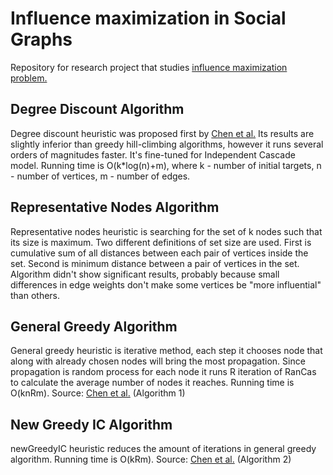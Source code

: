 Influence maximization in Social Graphs
=======================================

Repository for research project that studies [influence maximization problem.](http://www-bcf.usc.edu/~dkempe/publications/spread.pdf)

Degree Discount Algorithm
-------------------------

Degree discount heuristic was proposed first by [Chen et al.](http://snap.stanford.edu/class/cs224w-readings/chen09influence.pdf) Its results are slightly inferior than greedy hill-climbing algorithms, however it runs several orders of magnitudes faster. It's fine-tuned for Independent Cascade model. Running time is O(k*log(n)+m), where k - number of initial targets, n - number of vertices, m - number of edges. 

Representative Nodes Algorithm
------------------------------
Representative nodes heuristic is searching for the set of k nodes such that its size is maximum. Two different definitions of set size are used. First is cumulative sum of all distances between each pair of vertices inside the set. Second is minimum distance between a pair of vertices in the set. Algorithm didn't show significant results, probably because small differences in edge weights don't make some vertices be "more influential" than others. 

General Greedy Algorithm
------------------------
General greedy heuristic is iterative method, each step it chooses node that along with already chosen nodes will bring the most propagation. Since propagation is random process for each node it runs R iteration of RanCas to calculate the average number of nodes it reaches. Running time is O(knRm). Source: [Chen et al.](http://snap.stanford.edu/class/cs224w-readings/chen09influence.pdf) (Algorithm 1)

New Greedy IC Algorithm
-----------------------
newGreedyIC heuristic reduces the amount of iterations in general greedy algorithm. Running time is O(kRm). Source: [Chen et al.](http://snap.stanford.edu/class/cs224w-readings/chen09influence.pdf) (Algorithm 2)
